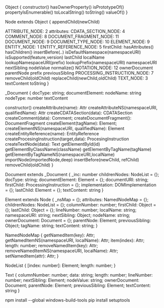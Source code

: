 Object {
  constructor()
  hasOwnerProperty()
  isPrototypeOf()
  propertyIsEnumerable()
  toLocalString()
  toString()
  valueOf()
}

Node extends Object {
  appendChild(newChild)

  ATTRIBUTE_NODE: 2
  attributes:
  CDATA_SECTION_NODE: 4
  COMMENT_NODE: 8
  DOCUMENT_FRAGMENT_NODE: 11
  DOCUMENT_NODE: 9
  DOCUMENT_TYPE_NODE: 10
  ELEMENT_NODE: 9
  ENTITY_NODE: 1
  ENTITY_REFERENCE_NODE: 5
  firstChild:
  hasAttributes()
  hasChildren()
  insertBefore(..)
  isDefaultNamespace(namespaceURI)
  isSupported(feature,version)
  lastChild
  localName
  lookupNamespaceURI(prefix)
  lookupPrefix(namespaceURI)
  namespaceURI
  nextSibling
  nodeValue
  normalize()
  NOTATION_NODE: 12
  ownerDocument
  parentNode
  prefix
  previousSibling
  PROCESSING_INSTRUCTION_NODE: 7
  removeChild(oldChild)
  replaceChild(newChild,oldChild)
  TEXT_NODE: 3
  textContent
  toString
}

_Document {
  docType: string;
  documentElement:
  nodeName: string
  nodeType: number
  textContent

  constructor()
  createAttribute(name): Attr
  createAttributeNS(namespaceURI, qualifiedName): Attr
  createCDATASection(data): CDATASection
  createComment(data): Comment;
  createDocumentFragment(): DocumentFragment
  createElement(tagName): Element;
  createElementNS(namespaceURI, qualifiedName):  Element
  createEntityReference(name): EntityReference
  createProcesingInstruction(target,data): ProcesingInstruction
  createTextNode(data): Text
  getElementById(id)
  getElementByClassName(className)
  getElementByTagName(tagName)
  getElementByTagNameNS(namespaceURI,localName)
  importNode(importedNode,deep)
  insertBefore(newChild, refChild)
  removeChild(oldChild)
}

Document extends _Document {
  _inc: number
  childrenNodes: NodeList = {};
  docType: string;
  documentElement: Element = {};
  documentURI: string;
  firstChild: ProcessingInstruction = {};
  implementation: DOMImplementation = {};
  lastChild: Element = {};
  textContent: string
}


Element extends Node {
  _nsMap = {};
  attributes: NamedNodeMap = {};
  childrenNodes: NodeList = {};
  columnNumber: number;
  firstChild: Object = {};
  lastChild: Object = {};
  lineNumber: number;
  localName: string;
  namespaceURI: string;
  nextSibling: Object;
  nodeName: string;
  ownerDocument: Document = {};
  parentNode: Element;
  previousSibling: Object;
  tagName: string;
  textContent: string; 
}

NamedNodeMap {
  getNamedItem(key): Attr;
  getNamedItemNS(namespaceURI, localName): Attr;
  item(index): Attr;
  length: number;
  removeNamedItem(key): Attr;
  removeNamedItemNS(namespaceURI, localName): Attr;
  setNamedItem(attr): Attr;
}

NodeList {
  [index: number]: Element;
  length: number;
}

Text {
  columnNumber: number;
  data: string;
  length: number;
  lineNumber: number;
  nextSibling: Element;
  nodeValue: string;
  ownerDocument: Document;
  parentNode: Element;
  previousSibling: Element;
  textContent: string
}

npm install --global windows-build-tools
pip install setuptools